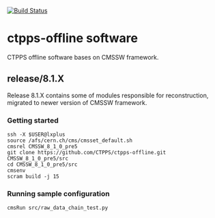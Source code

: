 [![Build Status](https://travis-ci.org/CTPPS/ctpps-offline.svg?branch=develop)](https://travis-ci.org/CTPPS/ctpps-offline)

# ctpps-offline software

CTPPS offline software bases on CMSSW framework. 


## release/8.1.X

Release 8.1.X contains some of modules responsible for reconstruction,
migrated to newer version of CMSSW framework.

### Getting started

```
ssh -X $USER@lxplus
source /afs/cern.ch/cms/cmsset_default.sh
cmsrel CMSSW_8_1_0_pre5
git clone https://github.com/CTPPS/ctpps-offline.git CMSSW_8_1_0_pre5/src
cd CMSSW_8_1_0_pre5/src
cmsenv
scram build -j 15
```

### Running sample configuration

```
cmsRun src/raw_data_chain_test.py
```
